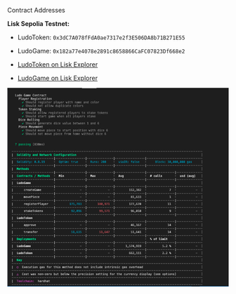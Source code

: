 Contract Addresses

**Lisk Sepolia Testnet:**
- LudoToken: `0x3dC7A078fFdA0ae7317e2f3E506DA8b71B271E55`
- LudoGame: `0x182a77e4078e2891c8658866CaFC07823Df668e2` 

- [LudoToken on Lisk Explorer](https://sepolia-blockscout.lisk.com/address/0x3dC7A078fFdA0ae7317e2f3E506DA8b71B271E55#code)
- [LudoGame on Lisk Explorer](https://sepolia-blockscout.lisk.com/address/0x182a77e4078e2891c8658866CaFC07823Df668e2#code)

![alt text](<Screen Shot 2025-08-18 at 18.36.56-1.png>)
